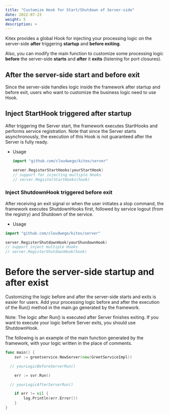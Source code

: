 ```yaml
---
title: "Customize Hook for Start/Shutdown of Server-side"
date: 2022-07-23
weight: 5
description: >
---
```


Kitex provides a global Hook for injecting your processing logic on the server-side **after** triggering **startup** and **before exiting**.

Also, you can modify the main function to customize some processing logic **before** the server-side **starts** and **after** it **exits** (listening for port closures).

## After the server-side start and before exit

Since the server-side handles logic inside the framework after startup and before exit, users who want to customize the business logic need to use Hook.

## Inject StartHook triggered after startup

After triggering the Server start, the framework executes StartHooks and performs service registration. Note that since the Server starts asynchronously, the execution of this Hook is not guaranteed after the Server is fully ready.

- Usage

  ```go
  import "github.com/cloudwego/kitex/server"

  server.RegisterStartHooks(yourStartHook)
  // support for injecting multiple Hooks
  // server.RegisterStartHooks(hook)
  ```



### Inject ShutdownHook triggered before exit

After receiving an exit signal or when the user initiates a stop command, the framework executes ShutdownHooks first, followed by service logout (from the registry) and Shutdown of the service.

- Usage

```go
import "github.com/cloudwego/kitex/server"

server.RegisterShutdownHook(yourShundownHook)
// support inject multiple Hooks
// server.RegisterShutdownHook(hook)
```


# Before the server-side startup and after exist

Customizing the logic before and after the server-side starts and exits is easier for users. Add your processing logic before and after the execution of the Run() method in the main.go generated by the framework.

Note: The logic after Run() is executed after Server finishes exiting. If you want to execute your logic before Server exits, you should use ShutdownHook.

The following is an example of the main function generated by the framework, with your logic written in the place of comments.

```go
func main() {
	svr := greetservice.NewServer(new(GreetServiceImpl))

  // yourLogicBeforeServerRun()

	err := svr.Run()

  // yourLogicAfterServerRun()

	if err != nil {
		log.Println(err.Error())
	}
}

```
